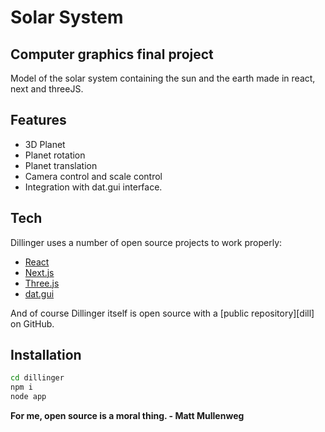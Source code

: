# Solar System
## Computer graphics final project


Model of the solar system containing the sun and the earth made in react, next and threeJS.

## Features

- 3D Planet
- Planet rotation
- Planet translation
- Camera control and scale control
- Integration with dat.gui interface.

## Tech

Dillinger uses a number of open source projects to work properly:

- [React] 
- [Next.js] 
- [Three.js]
- [dat.gui]

And of course Dillinger itself is open source with a [public repository][dill]
 on GitHub.

## Installation

```sh
cd dillinger
npm i
node app
```

   [dat.gui]: <https://github.com/dataarts/dat.gui>
   [React]: <https://pt-br.reactjs.org/>
   [Next.js]: <https://nextjs.org/>
   [Three.js]: <https://threejs.org/>

**For me, open source is a moral thing. - Matt Mullenweg**
